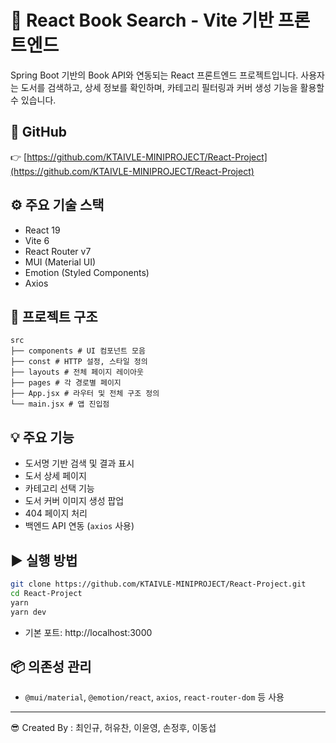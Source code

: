 # 📘 React Book Search - Vite 기반 프론트엔드

Spring Boot 기반의 Book API와 연동되는 React 프론트엔드 프로젝트입니다. 사용자는 도서를 검색하고, 상세 정보를 확인하며, 카테고리 필터링과 커버 생성 기능을 활용할 수 있습니다.

## 🔗 GitHub  
👉 [https://github.com/KTAIVLE-MINIPROJECT/React-Project](https://github.com/KTAIVLE-MINIPROJECT/React-Project)

## ⚙️ 주요 기술 스택
- React 19
- Vite 6
- React Router v7
- MUI (Material UI)
- Emotion (Styled Components)
- Axios

## 🧩 프로젝트 구조

```
src
├── components # UI 컴포넌트 모음
├── const # HTTP 설정, 스타일 정의
├── layouts # 전체 페이지 레이아웃
├── pages # 각 경로별 페이지
├── App.jsx # 라우터 및 전체 구조 정의
└── main.jsx # 앱 진입점
```

## 💡 주요 기능
- 도서명 기반 검색 및 결과 표시
- 도서 상세 페이지
- 카테고리 선택 기능
- 도서 커버 이미지 생성 팝업
- 404 페이지 처리
- 백엔드 API 연동 (`axios` 사용)

## ▶ 실행 방법

```bash
git clone https://github.com/KTAIVLE-MINIPROJECT/React-Project.git
cd React-Project
yarn
yarn dev
```
- 기본 포트: http://localhost:3000

## 📦 의존성 관리

- `@mui/material`, `@emotion/react`, `axios`, `react-router-dom` 등 사용

---

😎 Created By : 최인규, 허유찬, 이윤영, 손정후, 이동섭

